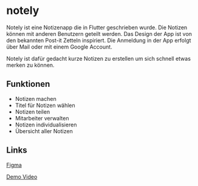 # notely

Notely ist eine Notizenapp die in Flutter geschrieben wurde. Die Notizen können mit anderen Benutzern geteilt werden. Das Design der App ist von den bekannten Post-it Zetteln inspiriert. Die Anmeldung in der App erfolgt über Mail oder mit einem Google Account. 

Notely ist dafür gedacht kurze Notizen zu erstellen um sich schnell etwas merken zu können.

## Funktionen
* Notizen machen
* Titel für Notizen wählen
* Notizen teilen
* Mitarbeiter verwalten
* Notizen individualisieren 
* Übersicht aller Notizen

## Links
[Figma](https://www.figma.com/file/Tn7Glvzkh5vgNS1hnUZ4Do/Notely?node-id=0%3A1&t=eFaQULL1NA5NOxuH-1)

[Demo Video](https://www.youtube.com/watch?v=_5ZLyP6nTgo)